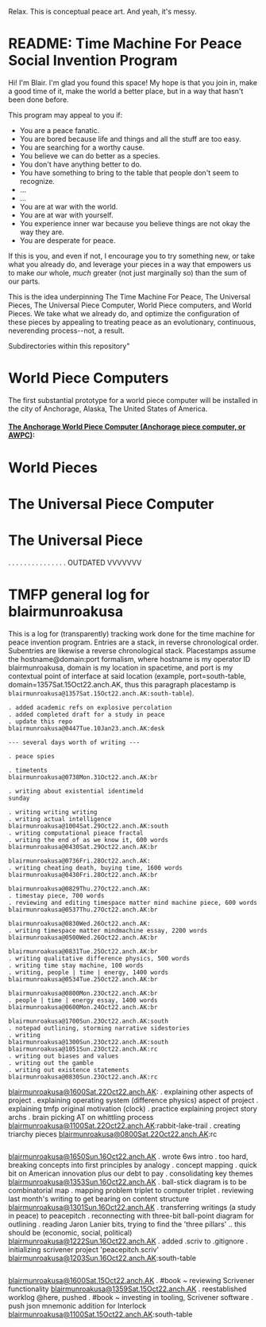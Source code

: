 Relax. This is conceptual peace art. And yeah, it's messy.

# README: Time Machine For Peace Social Invention Program

Hi! I'm Blair. I'm glad you found this space! My hope is that you join in, make a good time of it, make the world a better place, but in a way that hasn't been done before.

This program may appeal to you if:
- You are a peace fanatic.
- You are bored because life and things and all the stuff are too easy.
- You are searching for a worthy cause.
- You believe we can do better as a species.
- You don't have anything better to do.
- You have something to bring to the table that people don't seem to recognize.
- ...
- ...
- You are at war with the world.
- You are at war with yourself.
- You experience inner war because you believe things are not okay the way they are.
- You are desperate for peace.

If this is you, and even if not, I encourage you to try something new, or take what you already do, and leverage your pieces in a way that empowers us to make _our_ whole, _much_ greater (not just marginally so) than the sum of our parts.

This is the idea underpinning The Time Machine For Peace, The Universal Pieces, The Universal Piece Computer, World Piece computers, and World Pieces. We take what we already do, and optimize the configuration of these pieces by appealing to treating peace as an evolutionary, continuous, neverending process--not, a result.

Subdirectories within this repository"

# World Piece Computers

The first substantial prototype for a world piece computer will be installed in the city of Anchorage, Alaska, The United States of America.

#### [The Anchorage World Piece Computer (Anchorage piece computer, or AWPC)](./anchorage_wpc):

# World Pieces

# The Universal Piece Computer

# The Universal Piece
.
.
.
.
.
.
.
.
.
.
.
.
.
.
.
OUTDATED VVVVVVV


# TMFP general log for blairmunroakusa

This is a log for (transparently) tracking work done for the time machine for peace invention program. Entries are a stack, in reverse chronological order. Subentries are likewise a reverse chronological stack. Placestamps assume the hostname@domain:port formalism, where hostname is my operator ID blairmunroakusa, domain is my location in spacetime, and port is my contextual point of interface at said location (example, port=south-table, domain=1357Sat.15Oct22.anch.AK, thus this paragraph placestamp is `blairmunroakusa@1357Sat.15Oct22.anch.AK:south-table`).


```
. added academic refs on explosive percolation
. added completed draft for a study in peace
. update this repo
blairmunroakusa@0447Tue.10Jan23.anch.AK:desk
```
```
--- several days worth of writing ---
```
```
. peace spies
```
```
. timetents
blairmunroakusa@0738Mon.31Oct22.anch.AK:br
```
```
. writing about existential identimeld
sunday
```
```
. writing writing writing
. writing actual intelligence
blairmunroakusa@1004Sat.29Oct22.anch.AK:south
. writing computational pieace fractal
. writing the end of as we know it, 600 words
blairmunroakusa@0430Sat.29Oct22.anch.AK:br
```
```
blairmunroakusa@0736Fri.28Oct22.anch.AK:
. writing cheating death, buying time, 1600 words
blairmunroakusa@0430Fri.28Oct22.anch.AK:br
```
```
blairmunroakusa@0829Thu.27Oct22.anch.AK:
. timestay piece, 700 words
. reviewing and editing timespace matter mind machine piece, 600 words
blairmunroakusa@0537Thu.27Oct22.anch.AK:br
```
```
blairmunroakusa@0830Wed.26Oct22.anch.AK:
. writing timespace matter mindmachine essay, 2200 words
blairmunroakusa@0500Wed.26Oct22.anch.AK:br
```
```
blairmunroakusa@0831Tue.25Oct22.anch.AK:br
. writing qualitative difference physics, 500 words
. writing time stay machine, 100 words
. writing, people | time | energy, 1400 words
blairmunroakusa@0534Tue.25Oct22.anch.AK:br
```
```
blairmunroakusa@0800Mon.23Oct22.anch.AK:br
. people | time | energy essay, 1400 words
blairmunroakusa@0600Mon.24Oct22.anch.AK:br
```
```
blairmunroakusa@1700Sun.23Oct22.anch.AK:south
. notepad outlining, storming narrative sidestories
. writing
blairmunroakusa@1300Sun.23Oct22.anch.AK:south
blairmunroakusa@1051Sun.23Oct22.anch.AK:rc
. writing out biases and values
. writing out the gamble
. writing out existence statements
blairmunroakusa@0830Sun.23Oct22.anch.AK:rc
```
blairmunroakusa@1600Sat.22Oct22.anch.AK:
. explaining other aspects of project
. explaining operating system (difference physics) aspect of project
. explaining tmfp original motivation (clock)
. practice explaining project story archs
. brain picking AT on whittling process
blairmunroakusa@1100Sat.22Oct22.anch.AK:rabbit-lake-trail
. creating triarchy pieces
blairmunroakusa@0800Sat.22Oct22.anch.AK:rc
```
```
blairmunroakusa@1650Sun.16Oct22.anch.AK
. wrote 6ws intro
. too hard, breaking concepts into first principles by analogy
. concept mapping
. quick bit on American innovation plus our debt to pay
. consolidating key themes
blairmunroakusa@1353Sun.16Oct22.anch.AK
. ball-stick diagram is to be combinatorial map
. mapping problem triplet to computer triplet
. reviewing last month's writing to get bearing on content structure
blairmunroakusa@1301Sun.16Oct22.anch.AK
. transferring writings (a study in peace) to peacepitch
. reconnecting with three-bit ball-point diagram for outlining
. reading Jaron Lanier bits, trying to find the 'three pillars'
.. this should be (economic, social, political)
blairmunroakusa@1222Sun.16Oct22.anch.AK
. added .scriv to .gitignore
. initializing scrivener project 'peacepitch.scriv'
blairmunroakusa@1203Sun.16Oct22.anch.AK:south-table
```
```
blairmunroakusa@1600Sat.15Oct22.anch.AK
. #book ~ reviewing Scrivener functionality
blairmunroakusa@1359Sat.15Oct22.anch.AK
. reestablished worklog @here, pushed
. #book ~ investing in tooling, Scrivener software
. push json mnemonic addition for Interlock
blairmunroakusa@1100Sat.15Oct22.anch.AK:south-table
```
